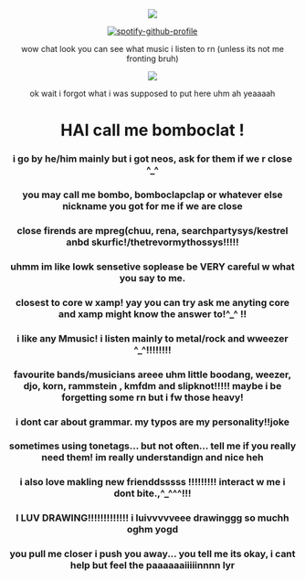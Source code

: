 <div align="center">

![](https://komarev.com/ghpvc/?username=bomboclapclap&color=0099d3&abbreviated=true&style=flat-square&label=+sigmas+collected+)

[![spotify-github-profile](https://spotify-github-profile.kittinanx.com/api/view?uid=hvvqvjs480cxuz08mw5u083li&cover_image=true&theme=natemoo-re&background_color=121212&interchange=true&bar_color=53b14f&bar_color_cover=true)](https://spotify-github-profile.kittinanx.com/api/view?uid=hvvqvjs480cxuz08mw5u083li&redirect=true)

wow chat look you can see what music i listen to rn (unless its not me fronting bruh)

<img src="https://media1.tenor.com/m/goY0VJNhQSIAAAAd/bleh-bleh-cat.gif">

ok wait i forgot what i was supposed to put here uhm
ah yeaaaah


# HAI call me bomboclat !
### i go by he/him mainly but i got neos, ask for them if we r close ^_^
### you may call me bombo, bomboclapclap or whatever else nickname you got for me if we are close
### close firends are mpreg(chuu, rena, searchpartysys/kestrel anbd skurfic!/thetrevormythossys!!!!!
### uhmm im like lowk sensetive soplease be VERY careful w what you say to me.
### closest to core w xamp! yay you can try ask me anyting core and xamp might know the answer to!^_^ !!
### i like any Mmusic! i listen mainly to metal/rock and wweezer ^_^!!!!!!!!
### favourite bands/musicians areee uhm little boodang, weezer, djo, korn, rammstein , kmfdm and slipknot!!!!! maybe i be forgetting some rn but i fw those heavy!
### i dont car about grammar. my typos are my personality!!joke
### sometimes using tonetags... but not often... tell me if you really need them! im really understandign and nice heh
### i also love makling new frienddsssss !!!!!!!!! interact w me i dont bite.,^_^^^!!!  
### I LUV DRAWING!!!!!!!!!!!!! i luivvvvveee drawinggg so muchh oghm yogd

### you pull me closer i push you away... you tell me its okay, i cant help but feel the paaaaaaiiiiinnnn lyr
